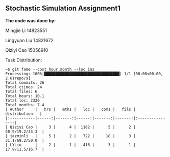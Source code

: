 ## Stochastic Simulation Assignment1
**The code was done by:**

Mingjie Li 14823551 

Lingyuan Liu 14821672 

Qiziyi Cao 15056910 

Task Distribution: 
```
~$ git fame --cost hour,month --loc ins
Processing: 100%|█████████████████████████████████| 1/1 [00:00<00:00,  2.61repo/s]
Total commits: 26
Total ctimes: 24
Total files: 6
Total hours: 10.1
Total loc: 2320
Total months: 7.4
| Author     |   hrs |   mths |   loc |   coms |   fils |  distribution   |
|:-----------|------:|-------:|------:|-------:|-------:|:----------------|
| Qiziyi Cao |     3 |      4 |  1182 |      5 |      2 | 50.9/19.2/33.3  |
| jazminli   |     5 |      2 |   722 |     18 |      3 | 31.1/69.2/50.0  |
| LYLiu      |     2 |      1 |   416 |      3 |      1 | 17.9/11.5/16.7  |
```
